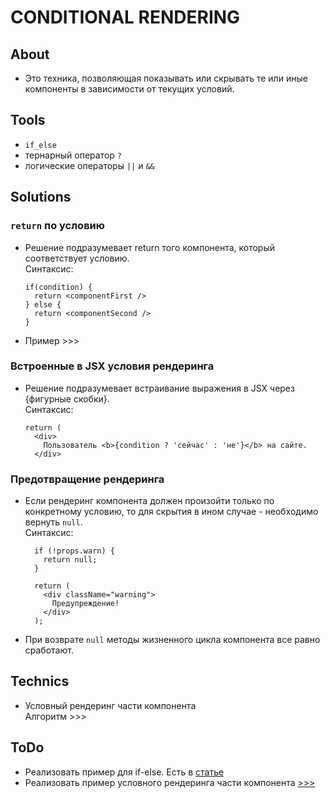 # CONDITIONAL RENDERING

## About
- Это техника, позволяющая показывать или скрывать те или иные компоненты в зависимости от текущих условий.

## Tools
- `if_else`
- тернарный оператор `?`
- логические операторы `||` и `&&`

## Solutions

### `return` по условию
- Решение подразумевает return того компонента, который соответствует условию.  
Синтаксис:

  ```
  if(condition) {
    return <componentFirst />
  } else {
    return <componentSecond />
  }
  ```
- Пример >>>

### Встроенные в JSX условия рендеринга
- Решение подразумевает встраивание выражения в JSX через {фигурные скобки}.  
Синтаксис:

  ```
  return (
    <div>
      Пользователь <b>{condition ? 'сейчас' : 'не'}</b> на сайте.
    </div>
  ```

### Предотвращение рендеринга
- Если рендеринг компонента должен произойти только по конкретному условию, то для скрытия в ином случае - необходимо вернуть `null`.  
Синтаксис:

  ```
    if (!props.warn) {
      return null;
    }

    return (
      <div className="warning">
        Предупреждение!
      </div>
    );
  ```
- При возврате `null` методы жизненного цикла компонента все равно сработают.

## Technics
- Условный рендеринг части компонента  
Алгоритм >>>

## ToDo
- Реализовать пример для if-else. Есть в [статье](https://ru.reactjs.org/docs/conditional-rendering.html)
- Реализовать пример условного рендеринга части компонента [>>>](https://ru.reactjs.org/docs/conditional-rendering.html)